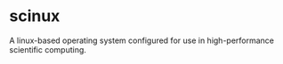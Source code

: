 # scinux
A linux-based operating system configured for use in high-performance scientific computing.
